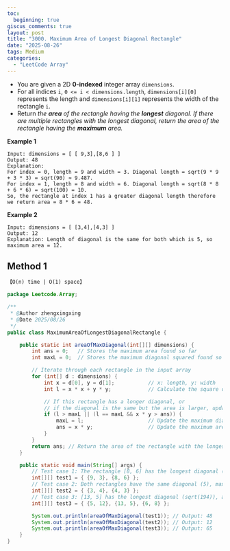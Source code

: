 ```yaml
---
toc:
  beginning: true
giscus_comments: true
layout: post
title: "3000. Maximum Area of Longest Diagonal Rectangle"
date: "2025-08-26"
tags: Medium
categories:
  - "LeetCode Array"
---
```


- You are given a 2D **0-indexed** integer array `dimensions`.
- For all indices `i`, `0 <= i < dimensions.length`, `dimensions[i][0]` represents the length and `dimensions[i][1]` represents the width of the rectangle `i`.
- Return *the **area** of the rectangle having the **longest** diagonal. If there are multiple rectangles with the longest diagonal, return the area of the rectangle having the **maximum** area.*

**Example 1**

```
Input: dimensions = [ [ 9,3],[8,6 ] ]
Output: 48
Explanation: 
For index = 0, length = 9 and width = 3. Diagonal length = sqrt(9 * 9 + 3 * 3) = sqrt(90) ≈ 9.487.
For index = 1, length = 8 and width = 6. Diagonal length = sqrt(8 * 8 + 6 * 6) = sqrt(100) = 10.
So, the rectangle at index 1 has a greater diagonal length therefore we return area = 8 * 6 = 48.
```

**Example 2**

```
Input: dimensions = [ [3,4],[4,3] ]
Output: 12
Explanation: Length of diagonal is the same for both which is 5, so maximum area = 12.
```

## Method 1

```tex
【O(n) time | O(1) space】
```

```java
package Leetcode.Array;

/**
 * @Author zhengxingxing
 * @Date 2025/08/26
 */
public class MaximumAreaOfLongestDiagonalRectangle {

    public static int areaOfMaxDiagonal(int[][] dimensions) {
        int ans = 0;   // Stores the maximum area found so far
        int maxL = 0;  // Stores the maximum diagonal squared found so far

        // Iterate through each rectangle in the input array
        for (int[] d : dimensions) {
            int x = d[0], y = d[1];           // x: length, y: width
            int l = x * x + y * y;            // Calculate the square of the diagonal (no need for sqrt)

            // If this rectangle has a longer diagonal, or
            // if the diagonal is the same but the area is larger, update the answer
            if (l > maxL || (l == maxL && x * y > ans)) {
                maxL = l;                     // Update the maximum diagonal squared
                ans = x * y;                  // Update the maximum area
            }
        }
        return ans; // Return the area of the rectangle with the longest diagonal (and largest area if tie)
    }

    public static void main(String[] args) {
        // Test case 1: The rectangle [8, 6] has the longest diagonal (10), area = 48
        int[][] test1 = { {9, 3}, {8, 6} };
        // Test case 2: Both rectangles have the same diagonal (5), max area = 12
        int[][] test2 = { {3, 4}, {4, 3} };
        // Test case 3: [13, 5] has the longest diagonal (sqrt(194)), area = 65
        int[][] test3 = { {5, 12}, {13, 5}, {6, 8} };

        System.out.println(areaOfMaxDiagonal(test1)); // Output: 48
        System.out.println(areaOfMaxDiagonal(test2)); // Output: 12
        System.out.println(areaOfMaxDiagonal(test3)); // Output: 65
    }
}

```





